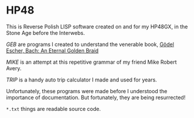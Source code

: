 HP48
====

This is Reverse Polish LISP software created on and for my HP48GX,
in the Stone Age before the Interwebs.

*GEB* are programs I created to understand the venerable book,
[Gödel Escher, Bach: An Eternal Golden Braid](https://en.wikipedia.org/wiki/G%C3%B6del,_Escher,_Bach)

*MIKE* is an attempt at this repetitive grammar of my friend Mike Robert Avery.

*TRIP* is a handy auto trip calculator I made and used for years.

Unfortunately, these programs were made before I understood the importance of documentation.
But fortunately, they are being resurrected!

`*.txt` things are readable source code.
